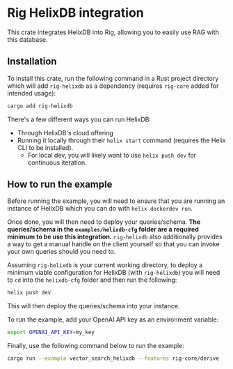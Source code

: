 # Rig HelixDB integration
This crate integrates HelixDB into Rig, allowing you to easily use RAG with this database.

## Installation
To install this crate, run the following command in a Rust project directory which will add `rig-helixdb` as a dependency (requires `rig-core` added for intended usage):
```bash
cargo add rig-helixdb
```

There's a few different ways you can run HelixDB:
- Through HelixDB's cloud offering
- Running it locally through their `helix start` command (requires the Helix CLI to be installed).
  - For local dev, you will likely want to use `helix push dev` for continuous iteration.

## How to run the example
Before running the example, you will need to ensure that you are running an instance of HelixDB which you can do with `helix dockerdev run`.

Once done, you will then need to deploy your queries/schema. **The queries/schema in the `examples/helixdb-cfg` folder are a required minimum to be use this integration.** `rig-helixdb` also additionally provides a way to get a manual handle on the client yourself so that you can invoke your own queries should you need to.

Assuming `rig-helixdb` is your current working directory, to deploy a minimum viable configuration for HelixDB (with `rig-helixdb`) you will need to `cd` into the `helixdb-cfg` folder and then run the following:
```bash
helix push dev
```

This will then deploy the queries/schema into your instance.

To run the example, add your OpenAI API key as an environment variable:
```bash
export OPENAI_API_KEY=my_key
```

Finally, use the following command below to run the example:
```bash
cargo run --example vector_search_helixdb --features rig-core/derive
```
